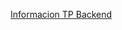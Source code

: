 [Informacion TP Backend](https://github.com/NicolasCardinaux/TP-Backend-APIs/blob/4efa1cd559610abd4464787afdb510a7a469ad78/Informacion_TP%20Backend.docx)


